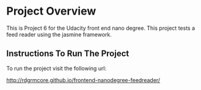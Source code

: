 # Project Overview

This is Project 6 for the Udacity front end nano degree.
This project tests a feed reader using the jasmine framework.

## Instructions To Run The Project

To run the project visit the following url:

http://rdgrmcore.github.io/frontend-nanodegree-feedreader/

